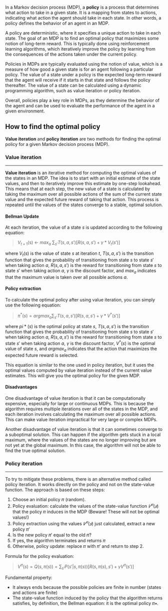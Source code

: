 In a Markov decision process (MDP), a **policy** is a process that determines what action to take in a given state. It is a mapping from states to actions, indicating what action the agent should take in each state. In other words, a policy defines the behavior of an agent in an MDP.

A policy are deterministic, where it specifies a unique action to take in each state. The goal of an MDP is to find an optimal policy that maximizes some notion of long-term reward. This is typically done using reinforcement learning algorithms, which iteratively improve the policy by learning from the consequences of the actions taken under the current policy.

Policies in MDPs are typically evaluated using the notion of value, which is a measure of how good a given state is for an agent following a particular policy. The value of a state under a policy is the expected long-term reward that the agent will receive if it starts in that state and follows the policy thereafter. The value of a state can be calculated using a dynamic programming algorithm, such as value iteration or policy iteration.

Overall, policies play a key role in MDPs, as they determine the behavior of the agent and can be used to evaluate the performance of the agent in a given environment.

## How to find the optimal policy

**Value iteration** and **policy iteration** are two methods for finding the optimal policy for a given Markov decision process (MDP).

### Value iteration
***
**Value iteration** is an iterative method for computing the optimal values of the states in an MDP. The idea is to start with an initial estimate of the state values, and then to iteratively improve this estimate by one-step lookahead. This means that at each step, the new value of a state is calculated by taking the maximum over all possible actions of the sum of the current state value and the expected future reward of taking that action. This process is repeated until the values of the states converge to a stable, optimal solution.

#### Bellman Update
At each iteration, the value of a state $s$ is updated according to the following equation:

> $V_{t+1}$(s) <- $max_a$ $\sum_{s'} T(s,a,s') [ R(s,a,s') + \gamma * V_t(s') ]$

where $V_t(s)$ is the value of state $s$ at iteration $t$, $T(s,a,s')$ is the transition function that gives the probability of transitioning from state $s$ to state $s'$ when taking action $a$, $R(s,a,s')$ is the reward for transitioning from state $s$ to state $s'$ when taking action $a$, $\gamma$ is the discount factor, and $max_a$ indicates that the maximum value is taken over all possible actions $a$.

#### Policy extraction
To calculate the optimal policy after using value iteration, you can simply use the following equation:

> $\pi^*(s) = argmax_{a} \sum_{s'} T(s,a,s') [ R(s,a,s') + \gamma * V^*(s') ]$

where $pi*(s)$ is the optimal policy at state $s$, $T(s,a,s')$ is the transition function that gives the probability of transitioning from state $s$ to state $s'$ when taking action $a$, $R(s,a,s')$ is the reward for transitioning from state $s$ to state $s'$ when taking action $a$, $\gamma$ is the discount factor, $V^*(s)$ is the optimal value of state $s$, and $argmax_{a}$ indicates that the action that maximizes the expected future reward is selected.

This equation is similar to the one used in policy iteration, but it uses the optimal values computed by value iteration instead of the current value estimates. This will give you the optimal policy for the given MDP.

#### Disadvantages
One disadvantage of value iteration is that it can be computationally expensive, especially for large or continuous MDPs. This is because the algorithm requires multiple iterations over all of the states in the MDP, and each iteration involves calculating the maximum over all possible actions. This can make value iteration impractical for very large or complex MDPs.

Another disadvantage of value iteration is that it can sometimes converge to a suboptimal solution. This can happen if the algorithm gets stuck in a local maximum, where the values of the states are no longer improving but are not yet at the global maximum. In this case, the algorithm will not be able to find the true optimal solution.

### Policy iteration
***
To try to mitigate these problems, there is an alternative method called policy iteration. It works directly on the policy and not on the state-value function. The approach is based on these steps:

1.  Choose an initial policy 𝜋 (random).
2.  Policy evaluation: calculate the values of the state-value function $𝑉^𝜋(𝑠)$ that the policy 𝜋 induces in the MDP (Beware! These will not be optimal values!)
3.  Policy extraction using the values $𝑉^𝜋(𝑠)$ just calculated, extract a new policy 𝜋′
4.  Is the new policy 𝜋′ equal to the old 𝜋?
5.  If yes, the algorithm terminates and returns 𝜋
6.  Otherwise, policy update: replace 𝜋 with 𝜋′ and return to step 2.

Formula for the policy evaluation: 
> $V^\pi(s) = Q(s, \pi(s)) = \sum_{s'} P(s' | s, \pi(s))[R(s, \pi(s), s') + \gamma V^\pi(s')]$

Fundamental property:
- It always ends because the possible policies are finite in number (states and actions are finite)
- The state-value function induced by the policy that the algorithm returns satisfies, by definition, the Bellman equation: it is the optimal policy 𝜋∗.